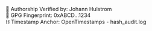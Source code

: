 🧾 Authorship Verified by: Johann Hulstrom  
🔐 GPG Fingerprint: 0xABCD...1234  
⛓️ Timestamp Anchor: OpenTimestamps - hash_audit.log
